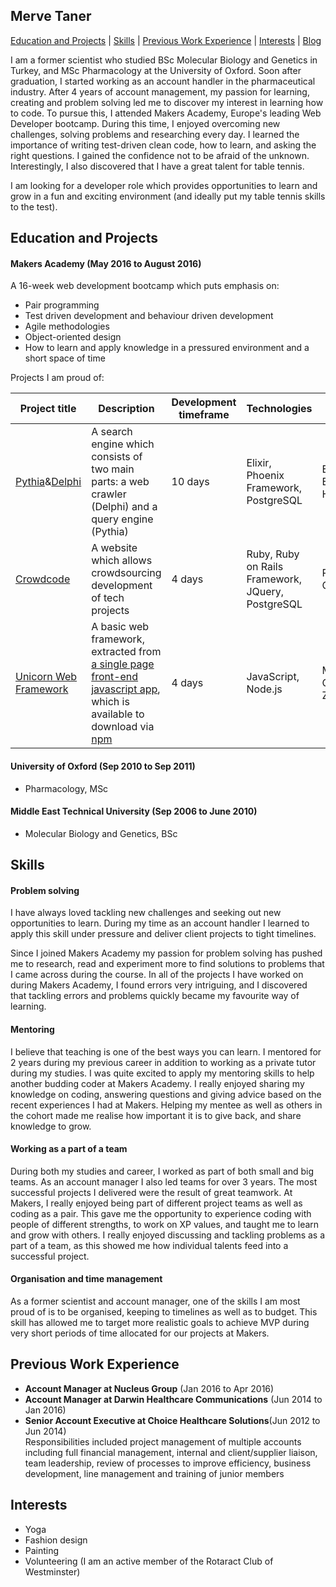 ## Merve Taner

 [Education and Projects](#education) | [Skills](#skills) | [Previous Work Experience](#experience) | [Interests](#interests) | [Blog](https://medium.com/@merve.taner/)

I am a former scientist who studied BSc Molecular Biology and Genetics in Turkey, and MSc Pharmacology at the University of Oxford. Soon after graduation, I started working as an account handler in the pharmaceutical industry. After 4 years of account management, my passion for learning, creating and problem solving led me to discover my interest in learning how to code. To pursue this, I attended Makers Academy, Europe's leading Web Developer bootcamp. During this time, I enjoyed overcoming new challenges, solving problems and researching every day. I learned the importance of writing test-driven clean code, how to learn, and asking the right questions. I gained the confidence not to be afraid of the unknown. Interestingly, I also discovered that I have a great talent for table tennis.

I am looking for a developer role which provides opportunities to learn and grow in a fun and exciting environment (and ideally put my table tennis skills to the test).

## <a name="education">Education and Projects</a>

#### Makers Academy (May 2016 to August 2016)

A 16-week web development bootcamp which puts emphasis on:
- Pair programming
- Test driven development and behaviour driven development
- Agile methodologies
- Object-oriented design
- How to learn and apply knowledge in a pressured environment and a short space of time

Projects I am proud of:

Project title  | Description  									| Development timeframe | Technologies | Testing
------------- | ------------------------------	| ------------- |------------- |---------
[Pythia](https://github.com/Andy-Bell/pythia/)&[Delphi](https://github.com/Andy-Bell/delphi) | A search engine which consists of two main parts: a web crawler (Delphi) and a query engine (Pythia) | 10 days | Elixir, Phoenix Framework, PostgreSQL| ESpec, ExUnit, Hound
[Crowdcode](https://github.com/mtaner/crowdcode) | A website which allows crowdsourcing development of tech projects| 4 days | Ruby, Ruby on Rails Framework, JQuery, PostgreSQL | RSpec, Capybara
[Unicorn Web Framework](https://github.com/vannio/unicorn-framework) | A basic web framework, extracted from [a single page front-end javascript app](https://github.com/Jojograndjojo/To-do-List), which is available to download via [npm](https://www.npmjs.com/package/unicorn-list) | 4 days | JavaScript, Node.js | Mocha, Chai, Zombie.js


#### University of Oxford (Sep 2010 to Sep 2011)

- Pharmacology, MSc

#### Middle East Technical University (Sep 2006 to June 2010)

- Molecular Biology and Genetics, BSc

## <a name="skills">Skills</a>


#### Problem solving

I have always loved tackling new challenges and seeking out new opportunities to learn. During my time as an account handler I learned to apply this skill under pressure and deliver client projects to tight timelines.

Since I joined Makers Academy my passion for problem solving has pushed me to research, read and experiment more to find solutions to problems that I came across during the course. In all of the projects I have worked on during Makers Academy, I found errors very intriguing, and I discovered that tackling errors and problems quickly became my favourite way of learning.

#### Mentoring

I believe that teaching is one of the best ways you can learn. I mentored for 2 years during my previous career in addition to working as a private tutor during my studies. I was quite excited to apply my mentoring skills to help another budding coder at Makers Academy. I really enjoyed sharing my knowledge on coding, answering questions and giving advice based on the recent experiences I had at Makers. Helping my mentee as well as others in the cohort made me realise how important it is to give back, and share knowledge to grow.

#### Working as a part of a team

During both my studies and career, I worked as part of both small and big teams. As an account manager I also led teams for over 3 years. The most successful projects I delivered were the result of great teamwork. At Makers, I really enjoyed being part of different project teams as well as coding as a pair. This gave me the opportunity to experience coding with people of different strengths, to work on XP values, and taught me to learn and grow with others. I really enjoyed discussing and tackling problems as a part of a team, as this showed me how individual talents feed into a successful project.


#### Organisation and time management

As a former scientist and account manager, one of the skills I am most proud of is to be organised, keeping to timelines as well as to budget. This skill has allowed me to target more realistic goals to achieve MVP during very short periods of time allocated for our projects at Makers.


## <a name="experience">Previous Work Experience</a>

- **Account Manager at Nucleus Group** (Jan 2016 to Apr 2016)
- **Account Manager at Darwin Healthcare Communications** (Jun 2014 to Jan 2016)
- **Senior Account Executive at Choice Healthcare Solutions**(Jun 2012 to Jun 2014)   
Responsibilities included project management of multiple accounts including
full financial management, internal and client/supplier liaison, team
leadership, review of processes to improve efficiency, business development, line management and training of junior members  

## <a name="interests">Interests</a>
- Yoga
- Fashion design
- Painting
- Volunteering (I am an active member of the Rotaract Club of Westminster)
